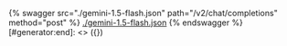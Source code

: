 [#generator:start]: <> ({ "template": "openapi" })
{% swagger src="./gemini-1.5-flash.json" path="/v2/chat/completions" method="post" %}
[./gemini-1.5-flash.json](./gemini-1.5-flash.json)
{% endswagger %}
[#generator:end]: <> ({})